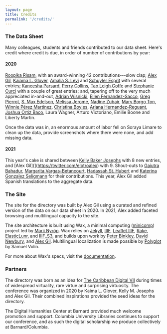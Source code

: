 ```yaml
---
layout: page
title: Credits
permalink: '/credits/'
---
```


### The Data Sheet

Many colleagues, students and friends contributed to our data sheet. Here's credit where credit is due, in order of number of contributions by year:

#### 2020

[Roopika Risam](https://twitter.com/roopikarisam), with an award-winning 42 contributions---slow clap; [Alex Gil](https://twitter.com/elotroalex), [Kaiama L. Glover](https://twitter.com/inthewhirld), [Amalia S. Levi](https://twitter.com/amaliasl) and [Schuyler Esprit](https://twitter.com/schuyleresprit) with several entries; [Kaneesha Parsard](https://twitter.com/kaneeshaparsard), [Perry Collins](https://twitter.com/perrycollins), [Tao Leigh Goffe](https://twitter.com/taoleighgoffe) and [Stephanie Curci](https://twitter.com/stephcurci) with a couple of great entries; and, tapering off to the very much appreciated in-and-out, [Adrian Wisnicki](https://twitter.com/AdrianWisnicki), [Ellen Fernandez-Sacco](https://twitter.com/efsacco), [Greg Pierrot](https://twitter.com/wwjjddo), [S. Max Edelson](https://twitter.com/maxedelson), [Melissa Jerome](https://twitter.com/mmespino20), [Nadine Zubair](https://twitter.com/NadineZubair), [Mary Borgo Ton](https://twitter.com/maryeborgo), [Winnie Pérez Martínez](https://twitter.com/_wepm), [Christina Boyles](https://twitter.com/clboyles), [Ariana Hernandez-Reguant](https://twitter.com/ArturoVictoria4), [Joshua Ortiz Baco](https://twitter.com/jgob), Laura Wagner, Arturo Victoriano, Emilie Boone and Liberty Martin.

Once the data was in, an enormous amount of labor fell on Soraya Limare to clean up the data, provide screenshots where there were none, and add missing data.

#### 2021

This year's cake is shared between [Kelly Baker Josephs](https://twitter.com/kbjosephs) with 8 new entries, and [Alex Gil](](https://twitter.com/elotroalex) with 9. Shout-outs to [Gaiutra Bahadur](https://twitter.com/gbahadur), [Margarita Vargas-Betancourt](https://twitter.com/ArchivistVargas), [Hadassah St. Hubert](https://twitter.com/Dr_Saint_Herard) and [Katerina Gonzalez Seligmann](https://twitter.com/malamanuense) for their contributions. This year, Alex Gil added Spanish translations to the aggregate data.


### The Site

The site for the directory was built by Alex Gil using a curated and refined version of the data on our data sheet in 2020. In 2021, Alex added faceted browsing and multilingual capacity to the site.

The site architecture is built using Wax, a minimal computing ([minicomp](https://github.com/minicomp)) project led by [Marii Nyröp](http://marii.info/). Wax relies on [Jekyll](https://jekyllrb.com), [IIIF](http://iiif.io), [Leaflet IIIF](https://github.com/mejackreed/Leaflet-IIIF), [Rake](https://ruby.github.io/rake/), [ElasticLunr](http://elasticlunr.com/), and [IIIF_S3](https://github.com/cmoa/iiif_s3), and builds upon work by [Peter Binkley](https://github.com/pbinkley), [David Newbury](https://github.com/workergnome), and [Alex Gil](https://github.com/elotroalex). Multilingual localization is made possible by [Polyglot](https://github.com/untra/polyglot) by Samuel Volin.

For more about Wax's specs, visit the [documentation](https://minicomp.github.io/wiki/#/contributors?id=top).

### Partners

The directory was born as an idea for [The Caribbean Digital VII](http://caribbeandigitalnyc.net/2020/) during times of widespread virtuality, rare virtue and surprising virtuosity. The conference was organized in 2020 by Kaima L. Glover, Kelly M. Josephs and Alex Gil. Their combined inspirations provided the seed ideas for the directory.

The Digital Humanities Center at Barnard provided much welcome promotion and support. Columbia University Libraries continues to support our conference, and as such the digital scholarship we produce collectively at Barnard/Columbia.






